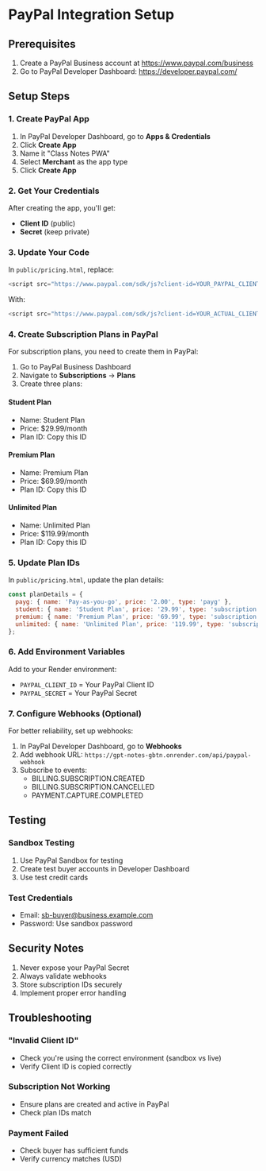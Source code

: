 # PayPal Integration Setup

## Prerequisites

1. Create a PayPal Business account at https://www.paypal.com/business
2. Go to PayPal Developer Dashboard: https://developer.paypal.com/

## Setup Steps

### 1. Create PayPal App

1. In PayPal Developer Dashboard, go to **Apps & Credentials**
2. Click **Create App**
3. Name it "Class Notes PWA"
4. Select **Merchant** as the app type
5. Click **Create App**

### 2. Get Your Credentials

After creating the app, you'll get:
- **Client ID** (public)
- **Secret** (keep private)

### 3. Update Your Code

In `public/pricing.html`, replace:
```javascript
<script src="https://www.paypal.com/sdk/js?client-id=YOUR_PAYPAL_CLIENT_ID&currency=USD"></script>
```

With:
```javascript
<script src="https://www.paypal.com/sdk/js?client-id=YOUR_ACTUAL_CLIENT_ID&currency=USD"></script>
```

### 4. Create Subscription Plans in PayPal

For subscription plans, you need to create them in PayPal:

1. Go to PayPal Business Dashboard
2. Navigate to **Subscriptions** → **Plans**
3. Create three plans:

#### Student Plan
- Name: Student Plan
- Price: $29.99/month
- Plan ID: Copy this ID

#### Premium Plan
- Name: Premium Plan  
- Price: $69.99/month
- Plan ID: Copy this ID

#### Unlimited Plan
- Name: Unlimited Plan
- Price: $119.99/month
- Plan ID: Copy this ID

### 5. Update Plan IDs

In `public/pricing.html`, update the plan details:

```javascript
const planDetails = {
  payg: { name: 'Pay-as-you-go', price: '2.00', type: 'payg' },
  student: { name: 'Student Plan', price: '29.99', type: 'subscription', planId: 'YOUR_STUDENT_PLAN_ID' },
  premium: { name: 'Premium Plan', price: '69.99', type: 'subscription', planId: 'YOUR_PREMIUM_PLAN_ID' },
  unlimited: { name: 'Unlimited Plan', price: '119.99', type: 'subscription', planId: 'YOUR_UNLIMITED_PLAN_ID' }
};
```

### 6. Add Environment Variables

Add to your Render environment:
- `PAYPAL_CLIENT_ID` = Your PayPal Client ID
- `PAYPAL_SECRET` = Your PayPal Secret

### 7. Configure Webhooks (Optional)

For better reliability, set up webhooks:

1. In PayPal Developer Dashboard, go to **Webhooks**
2. Add webhook URL: `https://gpt-notes-gbtn.onrender.com/api/paypal-webhook`
3. Subscribe to events:
   - BILLING.SUBSCRIPTION.CREATED
   - BILLING.SUBSCRIPTION.CANCELLED
   - PAYMENT.CAPTURE.COMPLETED

## Testing

### Sandbox Testing

1. Use PayPal Sandbox for testing
2. Create test buyer accounts in Developer Dashboard
3. Use test credit cards

### Test Credentials
- Email: sb-buyer@business.example.com
- Password: Use sandbox password

## Security Notes

1. Never expose your PayPal Secret
2. Always validate webhooks
3. Store subscription IDs securely
4. Implement proper error handling

## Troubleshooting

### "Invalid Client ID"
- Check you're using the correct environment (sandbox vs live)
- Verify Client ID is copied correctly

### Subscription Not Working
- Ensure plans are created and active in PayPal
- Check plan IDs match

### Payment Failed
- Check buyer has sufficient funds
- Verify currency matches (USD)